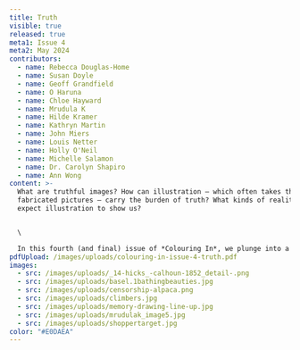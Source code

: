 ```yaml
---
title: Truth
visible: true
released: true
meta1: Issue 4
meta2: May 2024
contributors:
  - name: Rebecca Douglas-Home
  - name: Susan Doyle
  - name: Geoff Grandfield
  - name: O Haruna
  - name: Chloe Hayward
  - name: Mrudula K
  - name: Hilde Kramer
  - name: Kathryn Martin
  - name: John Miers
  - name: Louis Netter
  - name: Holly O'Neil
  - name: Michelle Salamon
  - name: Dr. Carolyn Shapiro
  - name: Ann Wong
content: >-
  What are truthful images? How can illustration – which often takes the form of
  fabricated pictures – carry the burden of truth? What kinds of reality do we
  expect illustration to show us?


  \

  In this fourth (and final) issue of *Colouring In*, we plunge into a hugely engaging exploration of how illustration practice intersects and overlaps with notions of truthfulness: From the subjective truth of drawing on site, to illustration as evidence; from the challenges of running a picture desk to illustrations circumnavigating censorship, the knotty questions just kept coming. In spite of the countless challenges of our post-truth era we draw hope from illustration’s capacity to conjure shared and relatable worlds. Here’s to us illustrators!
pdfUpload: /images/uploads/colouring-in-issue-4-truth.pdf
images:
  - src: /images/uploads/_14-hicks_-calhoun-1852_detail-.png
  - src: /images/uploads/basel.1bathingbeauties.jpg
  - src: /images/uploads/censorship-alpaca.png
  - src: /images/uploads/climbers.jpg
  - src: /images/uploads/memory-drawing-line-up.jpg
  - src: /images/uploads/mrudulak_image5.jpg
  - src: /images/uploads/shoppertarget.jpg
color: "#E0DAEA"
---
```

